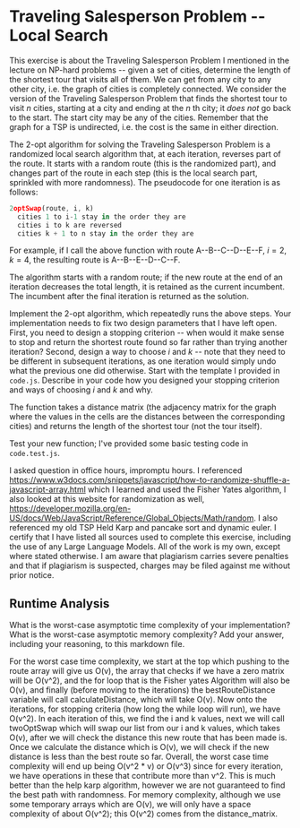 # Traveling Salesperson Problem -- Local Search

This exercise is about the Traveling Salesperson Problem I mentioned in the
lecture on NP-hard problems -- given a set of cities, determine the length of
the shortest tour that visits all of them. We can get from any city to any other
city, i.e. the graph of cities is completely connected. We consider the version
of the Traveling Salesperson Problem that finds the shortest tour to visit $n$
cities, starting at a city and ending at the $n$ th city; it *does not* go
back to the start. The start city may be any of the cities. Remember that the
graph for a TSP is undirected, i.e. the cost is the same in either direction.

The 2-opt algorithm for solving the Traveling Salesperson Problem is a
randomized local search algorithm that, at each iteration, reverses part of the
route. It starts with a random route (this is the randomized part), and changes
part of the route in each step (this is the local search part, sprinkled with
more randomness). The pseudocode for one iteration is as follows:

```javascript
2optSwap(route, i, k)
  cities 1 to i-1 stay in the order they are
  cities i to k are reversed
  cities k + 1 to n stay in the order they are
```

For example, if I call the above function with route A--B--C--D--E--F, $i=2$,
$k=4$, the resulting route is A--B--E--D--C--F.

The algorithm starts with a random route; if the new route at the end of an
iteration decreases the total length, it is retained as the current incumbent.
The incumbent after the final iteration is returned as the solution.

Implement the 2-opt algorithm, which repeatedly runs the above steps. Your
implementation needs to fix two design parameters that I have left open. First,
you need to design a stopping criterion -- when would it make sense to stop and
return the shortest route found so far rather than trying another iteration?
Second, design a way to choose $i$ and $k$ -- note that they need to be
different in subsequent iterations, as one iteration would simply undo what
the previous one did otherwise. Start with the template I provided in `code.js`.
Describe in your code how you designed your stopping criterion and ways of
choosing $i$ and $k$ and why.

The function takes a distance matrix (the adjacency matrix for the graph where
the values in the cells are the distances between the corresponding cities) and
returns the length of the shortest tour (not the tour itself).

Test your new function; I've provided some basic testing code in `code.test.js`.

 I asked question in office hours, impromptu hours. I referenced https://www.w3docs.com/snippets/javascript/how-to-randomize-shuffle-a-javascript-array.html which I learned and used the Fisher Yates algorithm, I also looked at this website for randomization as well, https://developer.mozilla.org/en-US/docs/Web/JavaScript/Reference/Global_Objects/Math/random. I also referenced my old TSP Held Karp and pancake sort and dynamic euler.
I certify that I have listed all sources used to complete this exercise, including the use of any Large Language Models. All of the work is my own, except where stated otherwise. I am aware that plagiarism carries severe penalties and that if plagiarism is suspected, charges may be filed against me without prior notice.

## Runtime Analysis

What is the worst-case asymptotic time complexity of your implementation? What
is the worst-case asymptotic memory complexity? Add your answer, including your
reasoning, to this markdown file.

For the worst case time complexity, we start at the top which pushing to the route array will give us O(v), the array that checks if we have a zero matrix will be O(v^2), and the for loop that is the Fisher yates Algorithm will also be O(v), and finally (before moving to the iterations) the bestRouteDistance variable will call calculateDistance, which will take O(v). Now onto the iterations, for stopping criteria (how long the while loop will run), we have O(v^2). In each iteration of this, we find the i and k values, next we will call twoOptSwap which will swap our list from our i and k values, which takes O(v), after we will check the distance this new route that has been made is. Once we calculate the distance which is O(v), we will check if the new distance is less than the best route so far. Overall, the worst case time complexity will end up being O(v^2 * v) or O(v^3) since for every iteration, we have operations in these that contribute more than v^2. This is much better than the help karp algorithm, however we are not guaranteed to find the best path with randomness. For memory complexity, although we use some temporary arrays which are O(v), we will only have a space complexity of about O(v^2); this O(v^2) comes from the distance_matrix.
